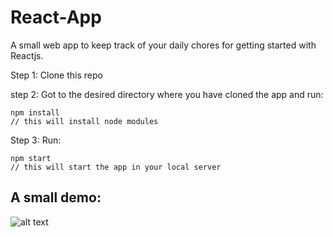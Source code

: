 # React-App
 A small web app to keep track of your daily chores for getting started with Reactjs.
 
Step 1: Clone this repo

step 2: Got to the desired directory where you have cloned the app and run:

```
npm install 
// this will install node modules
```

Step 3: Run:

```
npm start 
// this will start the app in your local server
```

## A small demo: 
![alt text](https://media.giphy.com/media/MFDOsemngh6vCcDjD4/giphy.gif)
